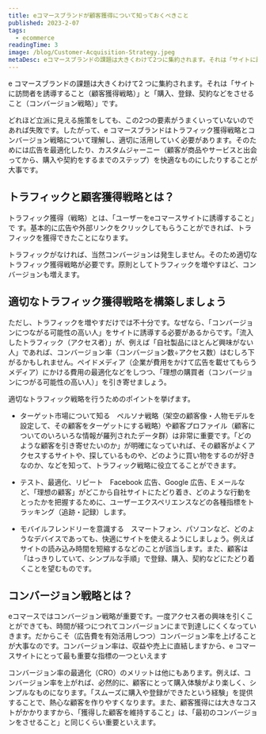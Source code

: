```yaml
---
title: eコマースブランドが顧客獲得について知っておくべきこと
published: 2023-2-07
tags: 
  - ecommerce
readingTime: 3
image: /blog/Customer-Acquisition-Strategy.jpeg
metaDesc: eコマースブランドの課題は大きくわけて2つに集約されます。それは「サイトに訪問者を誘導すること（顧客獲得戦略）」と「購入、登録、契約などをさせること（コンバージョン戦略）」です。
---
```


e コマースブランドの課題は大きくわけて2 つに集約されます。それは「サイトに訪問者を誘導すること（顧客獲得戦略）」と「購入、登録、契約などをさせること（コンバージョン戦略）」です。

どれほど立派に見える施策をしても、この2つの要素がうまくいっていないのであれば失敗です。したがって、e コマースブランドはトラフィック獲得戦略とコンバージョン戦略について理解し、適切に活用していく必要があります。そのためには広告を最適化したり、カスタムジャーニー（顧客が商品やサービスと出会ってから、購入や契約をするまでのステップ）を快適なものにしたりすることが大事です。
## トラフィックと顧客獲得戦略とは？
トラフィック獲得（戦略）とは、「ユーザーをeコマースサイトに誘導すること」で
す。基本的に広告や外部リンクをクリックしてもらうことができれば、トラフィックを獲得できたことになります。

トラフィックがなければ、当然コンバージョンは発生しません。そのため適切なトラフィック獲得戦略が必要です。原則としてトラフィックを増やすほど、コンバージョンも増えます。

## 適切なトラフィック獲得戦略を構築しましょう
ただし、トラフィックを増やすだけでは不十分です。なぜなら、「コンバージョンにつながる可能性の高い人」をサイトに誘導する必要があるからです。「流入したトラフィック（アクセス者）」が、例えば「自社製品にほとんど興味がない人」であれば、コンバージョン率（コンバージョン数÷アクセス数）はむしろ下がるかもしれません。ペイドメディア（企業が費用をかけて広告を載せてもらうメディア）にかける費用の最適化などをしつつ、「理想の購買者（コンバージョンにつがる可能性の高い人）」を引き寄せましょう。

適切なトラフィック戦略を行うためのポイントを挙げます。

- ターゲット市場について知る　ペルソナ戦略（架空の顧客像・人物モデルを設定して、その顧客をターゲットにする戦略）や顧客プロファイル（顧客についてのいろいろな情報が羅列されたデータ群）は非常に重要です。「どのような顧客を引き寄せたいのか」が明確になっていれば、その顧客がよくアクセスするサイトや、探しているものや、どのように買い物をするのが好きなのか、などを知って、トラフィック戦略に役立てることができます。

- テスト、最適化、リピート　Facebook 広告、Google 広告、E メールなど、「理想の顧客」がどこから自社サイトにたどり着き、どのような行動をとったかを把握するために、ユーザーエクスペリエンスなどの各種指標をトラッキング（追跡・記録）します。

- モバイルフレンドリーを意識する　スマートフォン、パソコンなど、どのようなデバイスであっても、快適にサイトを使えるようにしましょう。例えばサイトの読み込み時間を短縮するなどのことが該当します。また、顧客は「はっきりしていて、シンプルな手順」で登録、購入、契約などにたどり着くことを望むものです。

## コンバージョン戦略とは？
eコマースではコンバージョン戦略が重要です。一度アクセス者の興味を引くことができても、時間が経つにつれてコンバージョンにまで到達しにくくなっていきます。だからこそ（広告費を有効活用しつつ）コンバージョン率を上げることが大事なのです。コンバージョン率は、収益や売上に直結しますから、e コマースサイトにとって最も重要な指標の一つといえます

コンバージョン率の最適化（CRO）のメリットは他にもあります。例えば、コンバージョン率を上がれば、必然的に、顧客にとって購入体験がより楽しく、シンプルなものになります。「スムーズに購入や登録ができたという経験」を提供することで、熱心な顧客を作りやすくなります。また、顧客獲得には大きなコストがかかりますから、「獲得した顧客を維持すること」は、「最初のコンバージョンをさせること」と同じくらい重要といえます。